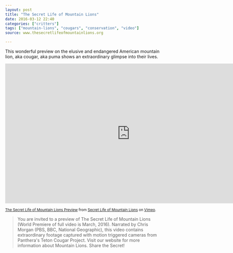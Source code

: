 ```yaml
---
layout: post
title: "The Secret Life of Mountain Lions"
date: 2016-03-12 22:40
categories: ["critters"]
tags: ["mountain-lions", "cougars", "conservation", "video"]
source: www.thesecretlifeofmountainlions.org

---
```


This wonderful preview on the elusive and endangered American mountain
lion, aka cougar, aka puma shows an extraordinary glimpse into their
lives.

<iframe src="https://player.vimeo.com/video/156717391" width="800"
height="450" frameborder="0" webkitallowfullscreen mozallowfullscreen
allowfullscreen></iframe>

<small><a href="https://vimeo.com/156717391">The Secret Life of
Mountain Lions Preview</a> from <a
href="https://vimeo.com/user49352115">Secret Life of Mountain
Lions</a> on <a href="https://vimeo.com">Vimeo</a>.</small>

> You are invited to a preview of The Secret Life of Mountain Lions
> (World Premiere of full video is March, 2016). Narrated by Chris
> Morgan (PBS, BBC, National Geographic), this video contains
> extraordinary footage captured with motion triggered cameras from
> Panthera&#039;s Teton Cougar Project. Visit our website for more
> information about Mountain Lions. Share the Secret!
